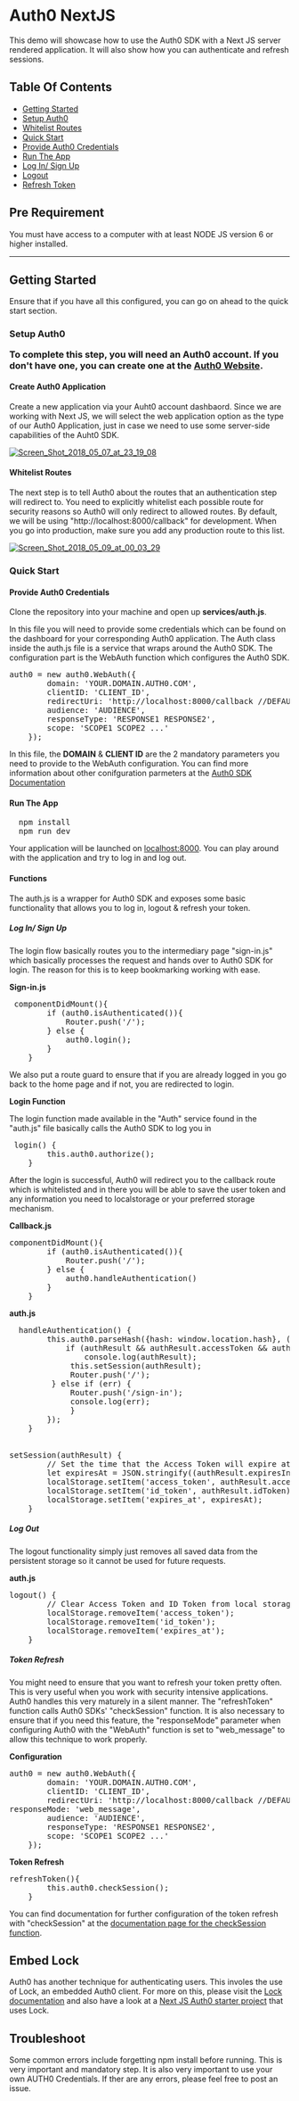 <h1>Auth0 NextJS</h1>

<p>This demo will showcase how to use the Auth0 SDK with a Next JS server rendered application. It will also show how you can authenticate and refresh sessions.</p>

<h2>Table Of Contents</h2>

<ul>
        <li>
            <a href="#getting-started">Getting Started</a>                               
        </li>        
        <li>
            <a href="#set-up-auth0">Setup Auth0</a>            
        </li>
        <li><a href="#white-list">Whitelist Routes</a></li>         
        <li><a href="#quick-start">Quick Start</a></li>
        <li><a href="#provide-credentials">Provide Auth0 Credentials</a></li> 
        <li><a href="#run-app">Run The App</a></li>
        <li><a href="#log-in">Log In/ Sign Up</a></li>
        <li><a href="#logout">Logout</a></li>
        <li><a href="#refresh">Refresh Token</a></li>
</ul>

<h2>Pre Requirement</h2>
<p>You must have access to a computer with at least NODE JS version 6 or higher installed.</p>

<hr/>


<h2><a name="getting-started">Getting Started</a></h2>
<p>Ensure that if you have all this configured, you can go on ahead to the <a name="quick-start">quick start section.</a></p>


<h3><a name="set-up-auth0">Setup Auth0</a></p>
<p>To complete this step, you will need an Auth0 account. If you don't have one, you can create one at the <a href="https://auth0.com/signup">Auth0 Website</a>.</p>

<h4>Create Auth0 Application</h4>
<p>Create a new application via your Auht0 account dashbaord. Since we are working with Next JS, we will select the web application option as the type of our Auth0 Application, just in case we need to use some server-side capabilities of the Auht0 SDK.</p>
<a href="https://ibb.co/gVkJdn"><img src="https://preview.ibb.co/byytB7/Screen_Shot_2018_05_07_at_23_19_08.png" alt="Screen_Shot_2018_05_07_at_23_19_08" border="0"></a>

<h4><a name="white-list">Whitelist Routes</a></h4>
<p>The next step is to tell Auth0 about the routes that an authentication step will redirect to. You need to explicitly whitelist each possible route for security reasons so Auth0 will only redirect to allowed routes. By default, we will be using "http://localhost:8000/callback" for development. When you go into production, make sure you add any production route to this list.</p>
<a href="https://ibb.co/jbmPJn"><img src="https://preview.ibb.co/n46PJn/Screen_Shot_2018_05_09_at_00_03_29.png" alt="Screen_Shot_2018_05_09_at_00_03_29" border="0"></a>

<h3><a name="quick-start">Quick Start</a></h3>

<h4><a name="provide-credentials">Provide Auth0 Credentials</a></h4>
<p>Clone the repository into your machine and open up <b>services/auth.js</b>.</p>

<p>In this file you will need to provide some credentials which can be found on the dashboard for your corresponding Auth0 application. The Auth class inside the auth.js file is a service that wraps around the Auth0 SDK. The configuration part is the WebAuth function which configures the Auth0 SDK.</p>

<pre>
auth0 = new auth0.WebAuth({
        domain: 'YOUR.DOMAIN.AUTH0.COM',
        clientID: 'CLIENT_ID',
        redirectUri: 'http://localhost:8000/callback //DEFAULT FOR THIS APP',
        audience: 'AUDIENCE',
        responseType: 'RESPONSE1 RESPONSE2',
        scope: 'SCOPE1 SCOPE2 ...'
    });
</pre>
<p>In this file, the <b>DOMAIN</b> & <b>CLIENT ID</b> are the 2 mandatory parameters you need to provide to the WebAuth configuration. You can find more information about other conifguration parmeters at the <a href="https://auth0.github.io/auth0.js/WebAuth.html" target="_blank">Auth0 SDK Documentation</a></p>

<h4><a name="run-app">Run The App</a></h4>
<pre>
  npm install
  npm run dev
</pre>

<p>Your application will be launched on <a href="http://localhost:8000" target="_blank">localhost:8000</a>. You can play around with the application and try to log in and log out.</p>

<h4>Functions</h4>
<p>The auth.js is a wrapper for Auth0 SDK and exposes some basic functionality that allows you to log in, logout & refresh your token.</p>

<h5><a name="log-in">Log In/ Sign Up</a></h5>
<p> The login flow basically routes you to the intermediary page "sign-in.js" which basically processes the request and hands over to Auth0 SDK for login. The reason for this is to keep bookmarking working with ease.</p>

<b>Sign-in.js</b>
<pre>
 componentDidMount(){
        if (auth0.isAuthenticated()){
            Router.push('/');
        } else {
            auth0.login();
        }
    }
</pre>
<p>We also put a route guard to ensure that if you are already logged in you go back to the home page and if not, you are redirected to login.</p>

<b>Login Function</b>
<p>The login function made available in the "Auth" service found in the "auth.js" file basically calls the Auth0 SDK to log you in</p>
<pre>
 login() {
        this.auth0.authorize();
    }
</pre>

<p>After the login is successful, Auth0 will redirect you to the callback route which is whitelisted and in there you will be able to save the user token and any information you need to localstorage or your preferred storage mechanism. </p>

<b>Callback.js</b>
<pre>
componentDidMount(){
        if (auth0.isAuthenticated()){
            Router.push('/');
        } else {
            auth0.handleAuthentication()
        }
    }
</pre>

<b>auth.js</b>
<pre>
  handleAuthentication() {
        this.auth0.parseHash({hash: window.location.hash}, (err, authResult)=> {
            if (authResult && authResult.accessToken && authResult.idToken) {
                console.log(authResult);
             this.setSession(authResult);
             Router.push('/');
         } else if (err) {
             Router.push('/sign-in');
             console.log(err);
             }
        });
    }


setSession(authResult) {
        // Set the time that the Access Token will expire at
        let expiresAt = JSON.stringify((authResult.expiresIn * 1000) + new Date().getTime());
        localStorage.setItem('access_token', authResult.accessToken);
        localStorage.setItem('id_token', authResult.idToken);
        localStorage.setItem('expires_at', expiresAt);
    }
</pre>

<h5><a name="logout">Log Out</a></h5>
<p>The logout functionality simply just removes all saved data from the persistent storage so it cannot be used for future requests.</p>

<b>auth.js</b>
<pre>
logout() {
        // Clear Access Token and ID Token from local storage
        localStorage.removeItem('access_token');
        localStorage.removeItem('id_token');
        localStorage.removeItem('expires_at');
    }
</pre>


<h5><a name="refresh">Token Refresh</a></h5>
<p>You might need to ensure that you want to refresh your token pretty often. This is very useful when you work with security intensive applications. Auth0 handles this very maturely in a silent manner. The "refreshToken" function calls Auth0 SDKs' "checkSession" function. It is also necessary to ensure that if you need this feature, the "responseMode" parameter when configuring Auth0 with the "WebAuth" function is set to "web_message" to allow this technique to work properly.</p>


<b>Configuration</b>
<pre>
auth0 = new auth0.WebAuth({
        domain: 'YOUR.DOMAIN.AUTH0.COM',
        clientID: 'CLIENT_ID',
        redirectUri: 'http://localhost:8000/callback //DEFAULT FOR THIS APP',
responseMode: 'web_message',
        audience: 'AUDIENCE',
        responseType: 'RESPONSE1 RESPONSE2',
        scope: 'SCOPE1 SCOPE2 ...'
    });
</pre>

<b>Token Refresh</b>
<pre>
refreshToken(){
        this.auth0.checkSession();
    }
</pre>

<p>You can find documentation for further configuration of the token refresh with "checkSession" at the <a href="https://auth0.github.io/auth0.js/global.html#checkSession" target="_blank">documentation page for the checkSession function</a>. </p>

<h2>Embed Lock</h2>
<p>Auth0 has another technique for authenticating users. This involes the use of Lock, an embedded Auth0
 client. For more on this, please visit the <a href="https://auth0.com/docs/libraries/lock/v11" target="_blank">Lock documentation</a> and also have a look at a <a href="https://github.com/auth0-blog/next3-auth0" target="_blank">Next JS Auth0 starter project</a> that uses Lock.

<h2>Troubleshoot</h2>
<p>Some common errors include forgetting npm install before running. This is very important and mandatory step. It is also very important to use your own AUTH0 Credentials. If ther are 
any errors, please feel free to post an issue.</p>

